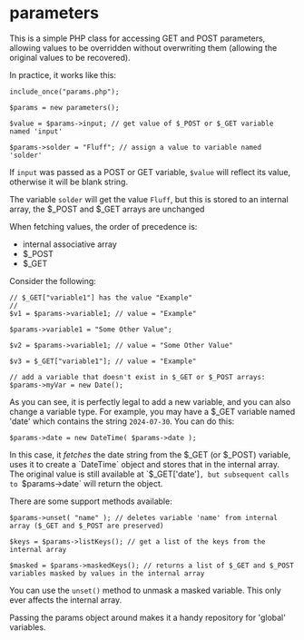 # parameters
This is a simple PHP class for accessing GET and POST parameters, allowing values to be overridden without overwriting them (allowing the original values to be recovered).

In practice, it works like this:
```
include_once("params.php");

$params = new parameters();

$value = $params->input; // get value of $_POST or $_GET variable named 'input'

$params->solder = "Fluff"; // assign a value to variable named 'solder'
```

If `input` was passed as a POST or GET variable, `$value` will reflect its value, otherwise it will be blank string.

The variable `solder` will get the value `Fluff`, but this is stored to an internal array, the $_POST and $_GET arrays are unchanged

When fetching values, the order of precedence is:
  - internal associative array
  - $_POST
  - $_GET

Consider the following:
```
// $_GET["variable1"] has the value "Example"
//
$v1 = $params->variable1; // value = "Example"

$params->variable1 = "Some Other Value";

$v2 = $params->variable1; // value = "Some Other Value"

$v3 = $_GET["variable1"]; // value = "Example"

// add a variable that doesn't exist in $_GET or $_POST arrays:
$params->myVar = new Date();
```
As you can see, it is perfectly legal to add a new variable, and you can also change a variable type. For example, you may have a $_GET variable named 'date' which contains the string `2024-07-30`. You can do this:
```
$params->date = new DateTime( $params->date );
```
In this case, it _fetches_ the date string from the $_GET (or $_POST) variable, uses it to create a `DateTime` object and stores that in the internal array. The original value is still available at `$_GET['date']`, but subsequent calls to `$params->date` will return the object.

There are some support methods available:
```
$params->unset( "name" ); // deletes variable 'name' from internal array ($_GET and $_POST are preserved)

$keys = $params->listKeys(); // get a list of the keys from the internal array

$masked = $params->maskedKeys(); // returns a list of $_GET and $_POST variables masked by values in the internal array
```
You can use the `unset()` method to unmask a masked variable. This only ever affects the internal array.

Passing the params object around makes it a handy repository for 'global' variables.
